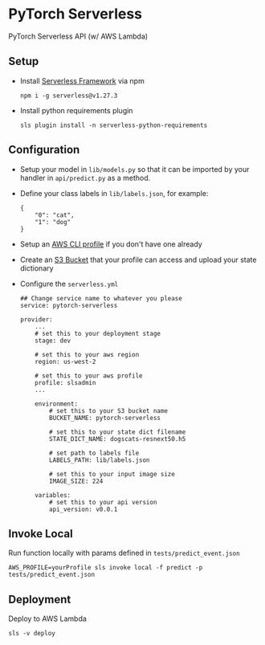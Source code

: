 # PyTorch Serverless
PyTorch Serverless API (w/ AWS Lambda)

## Setup
 - Install [Serverless Framework](https://serverless.com/) via npm
    ```
    npm i -g serverless@v1.27.3
    ```
    
 - Install python requirements plugin
    ```
    sls plugin install -n serverless-python-requirements
    ```
    
    
## Configuration
 - Setup your model in `lib/models.py` so that it can be imported by your handler in `api/predict.py` as a method.
 
 - Define your class labels in `lib/labels.json`, for example:
    ```
    {
        "0": "cat",
        "1": "dog"
    } 
    ```
    
 - Setup an [AWS CLI profile](https://docs.aws.amazon.com/cli/latest/userguide/cli-multiple-profiles.html) if you 
 don't have one already
 
 - Create an [S3 Bucket](https://docs.aws.amazon.com/AmazonS3/latest/dev/UsingBucket.html#create-bucket-intro) that your 
 profile can access and upload your state dictionary
 
 - Configure the `serverless.yml`
    ```
    ## Change service name to whatever you please
    service: pytorch-serverless
    
    provider:
        ...
        # set this to your deployment stage
        stage: dev
        
        # set this to your aws region
        region: us-west-2
        
        # set this to your aws profile
        profile: slsadmin
        ...
        
        environment:
            # set this to your S3 bucket name
            BUCKET_NAME: pytorch-serverless
            
            # set this to your state dict filename
            STATE_DICT_NAME: dogscats-resnext50.h5
            
            # set path to labels file
            LABELS_PATH: lib/labels.json
            
            # set this to your input image size
            IMAGE_SIZE: 224
         
        variables:
            # set this to your api version
            api_version: v0.0.1
    ```
    

## Invoke Local
Run function locally with params defined in `tests/predict_event.json`
```
AWS_PROFILE=yourProfile sls invoke local -f predict -p tests/predict_event.json
```

## Deployment
Deploy to AWS Lambda
```
sls -v deploy
```

